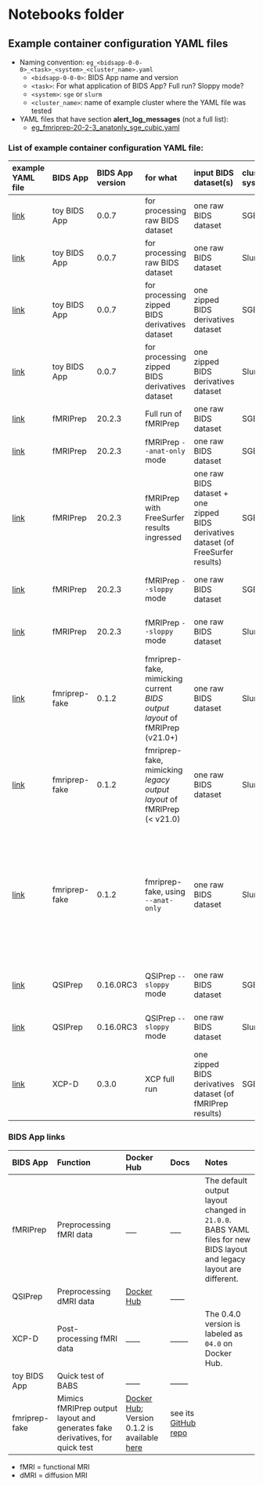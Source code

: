 # Notebooks folder

## Example container configuration YAML files
* Naming convention: `eg_<bidsapp-0-0-0>_<task>_<system>_<cluster_name>.yaml`
    * `<bidsapp-0-0-0>`: BIDS App name and version
    * `<task>`:  For what application of BIDS App? Full run? Sloppy mode?
    * `<system>`: `sge` or `slurm`
    * `<cluster_name>`: name of example cluster where the YAML file was tested
* YAML files that have section **alert_log_messages** (not a full list):
    * [eg_fmriprep-20-2-3_anatonly_sge_cubic.yaml](eg_fmriprep-20-2-3_anatonly_sge_cubic.yaml)

### List of example container configuration YAML file:

| example YAML file | BIDS App | BIDS App version | for what | input BIDS dataset(s) | cluster system | Notes | 
| :-- | :--|:-- | :-- |:-- | :-- | :-- |
| [link](eg_toybidsapp-0-0-7_rawBIDS_sge_cubic.yaml) | toy BIDS App | 0.0.7 |for processing raw BIDS dataset | one raw BIDS dataset | SGE | |
| [link](eg_toybidsapp-0-0-7_rawBIDS_slurm_msi.yaml) | toy BIDS App | 0.0.7 |for processing raw BIDS dataset | one raw BIDS dataset | Slurm | |
| [link](eg_toybidsapp-0-0-7_zipped_sge_cubic.yaml) | toy BIDS App | 0.0.7 |for processing zipped BIDS derivatives dataset | one zipped BIDS derivatives dataset | SGE | |
| [link](eg_toybidsapp-0-0-7_zipped_slurm_msi.yaml) | toy BIDS App | 0.0.7 |for processing zipped BIDS derivatives dataset | one zipped BIDS derivatives dataset | Slurm | |
| [link](eg_fmriprep-20-2-3_full_sge_cubic.yaml) | fMRIPrep | 20.2.3 | Full run of fMRIPrep | one raw BIDS dataset | SGE | |
| [link](eg_fmriprep-20-2-3_anatonly_sge_cubic.yaml) | fMRIPrep | 20.2.3 | fMRIPrep `--anat-only` mode | one raw BIDS dataset | SGE | |
| [link](eg_fmriprep-20-2-3_ingressed-fs_sge_cubic.yaml) | fMRIPrep | 20.2.3 | fMRIPrep with FreeSurfer results ingressed | one raw BIDS dataset + one zipped BIDS derivatives dataset (of FreeSurfer results) | SGE | |
| [link](eg_fmriprep-20-2-3_sloppy_sge_cubic.yaml) | fMRIPrep | 20.2.3 | fMRIPrep `--sloppy` mode | one raw BIDS dataset | SGE | ⚠️ WARNING: only for testing! ⚠️ |
| [link](eg_fmriprep-20-2-3_sloppy_slurm_msi.yaml) | fMRIPrep | 20.2.3 | fMRIPrep `--sloppy` mode | one raw BIDS dataset | Slurm | ⚠️ WARNING: only for testing! ⚠️ |
| [link](eg_fmriprepfake-0-1-2_full_slurm_msi.yaml) | fmriprep-fake | 0.1.2 | fmriprep-fake, mimicking current *BIDS output layout* of fMRIPrep (v21.0+) | one raw BIDS dataset | Slurm | |
| [link](eg_fmriprepfake-0-1-2_legacy-layout_slurm_msi.yaml) | fmriprep-fake | 0.1.2 | fmriprep-fake, mimicking *legacy output layout* of fMRIPrep (< v21.0) | one raw BIDS dataset | Slurm | |
| [link](eg_fmriprepfake-0-1-2_anatonly_slurm_msi.yaml) | fmriprep-fake | 0.1.2 | fmriprep-fake, using `--anat-only` | one raw BIDS dataset | Slurm | ⚠️ WARNING: For version `0.1.2`, although `--anat-only` is on, the generated files won't be different and will still include fMRI derivatives. |
| [link](eg_qsiprep-0-16-0RC3_sloppy_sge_cubic.yaml) | QSIPrep | 0.16.0RC3 | QSIPrep `--sloppy` mode | one raw BIDS dataset | SGE | ⚠️ WARNING: only for testing! |
| [link](eg_qsiprep-0-16-0RC3_sloppy_slurm_msi.yaml) | QSIPrep | 0.16.0RC3 | QSIPrep `--sloppy` mode | one raw BIDS dataset | Slurm | ⚠️ WARNING: only for testing! |
| [link](eg_xcpd-0-3-0_full_sge_cubic.yaml ) | XCP-D | 0.3.0 | XCP full run | one zipped BIDS derivatives dataset (of fMRIPrep results) | SGE | |

### BIDS App links
| BIDS App | Function | Docker Hub | Docs | Notes | 
| :-- | :--|:-- | :-- |:-- |
| fMRIPrep | Preprocessing fMRI data | ___ | ___ | The default output layout changed in `21.0.0`. BABS YAML files for new BIDS layout and legacy layout are different. |
| QSIPrep | Preprocessing dMRI data | [Docker Hub](https://hub.docker.com/r/pennbbl/qsiprep) | ____ | |
| XCP-D | Post-processing fMRI data | ____ | _____ | The 0.4.0 version is labeled as `04.0` on Docker Hub. |
| toy BIDS App | Quick test of BABS | ____ | _____ | |
| fmriprep-fake | Mimics fMRIPrep output layout and generates fake derivatives, for quick test | [Docker Hub](https://hub.docker.com/r/djarecka/fmriprep_fake); Version 0.1.2 is available [here](https://hub.docker.com/r/chenyingzhao/fmriprep_fake) | see its [GitHub repo](https://github.com/djarecka/fmriprep-fake) |  |

* fMRI = functional MRI
* dMRI = diffusion MRI
